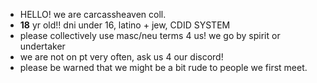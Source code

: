- HELLO! we are carcassheaven coll.
- **18** yr old!! dni under 16, latino + jew, CDID SYSTEM
- please collectively use masc/neu terms 4 us! we go by spirit or undertaker
- we are not on pt very often, ask us 4 our discord!
- please be warned that we might be a bit rude to people we first meet.
